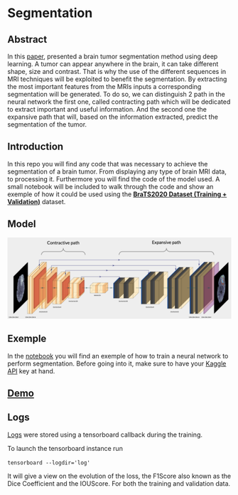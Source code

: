 # Segmentation



## Abstract

In this <a href="/ressources/TumorSeg.pdf" target="_blank" type="application/pdf">paper</a>, presented a brain tumor segmentation method using deep learning. A tumor can appear anywhere in the brain, it can take different shape, size and contrast. That is why the use of the different sequences in MRI techniques will be exploited to benefit the segmentation. By extracting the most important features from the MRIs inputs a corresponding segmentation will be generated. To do so, we can distinguish 2 path in the neural network the first one, called contracting path which will be dedicated to extract important and useful information. And the second one the expansive path that will, based on the information extracted, predict the segmentation of the tumor.

## Introduction

In this repo you will find any code that was necessary to achieve the segmentation of a brain tumor.
From displaying any type of brain MRI data, to processing it.
Furthermore you will find the code of the model used.
A small notebook will be included to walk through the code and show an exemple of how it could be used using the **[BraTS2020 Dataset (Training + Validation)](https://www.kaggle.com/datasets/awsaf49/brats20-dataset-training-validation)** dataset.

## Model

![](ressources/Unet_archetecture.png)
## Exemple

In the [notebook](main.ipynb) you will find an exemple of how to train a neural network to perform segmentation.
Before going into it, make sure to have your [Kaggle API]((https://www.kaggle.com/docs/api)) key at hand.

## [Demo](demo)
## Logs

[Logs](logs) were stored using a tensorboard callback during the training.

To launch the tensorboard instance run

``` tensorboard --logdir='log' ```

It will give a view on the evolution of the loss, the F1Score also known as the Dice Coefficient and the IOUScore. For both the training and validation data.